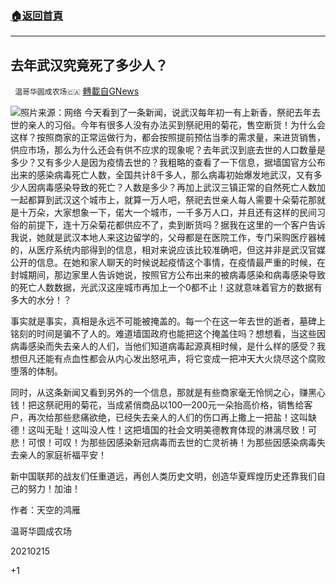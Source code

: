 ###  [:house:返回首頁](https://github.com/ourhimalayas/txt)
---

## 去年武汉究竟死了多少人？
` 温哥华圆成农场🇨🇦` [轉載自GNews](https://gnews.org/zh-hans/909862/)

![]()![](https://gnews.org/wp-content/uploads/2021/02/武汉2-2.jpg)照片来源：网络
今天看到了一条新闻，说武汉每年初一有上新香，祭祀去年去世的亲人的习俗。今年有很多人没有办法买到祭祀用的菊花，售空断货！为什么会这样？按照商家的正常运做行为，都会按照提前预估当季的需求量，来进货销售，供应市场，那么为什么还会有供不应求的现象呢？去年武汉到底去世的人口数量是多少？又有多少人是因为疫情去世的？我粗略的查看了一下信息，据墙国官方公布出来的感染病毒死亡人数，全国共计8千多人，那么病毒初始爆发地武汉，又有多少人因病毒感染导致的死亡？人数是多少？再加上武汉三镇正常的自然死亡人数加一起都算到武汉这个城市上，就算一万人吧，祭祀去世亲人每人需要十朵菊花那就是十万朵，大家想象一下，偌大一个城市，一千多万人口，并且还有这样的民间习俗的前提下，连十万朵菊花都供应不了，卖到断货吗？据我在这里的一个客户告诉我说，她就是武汉本地人来这边留学的，父母都是在医院工作，专门采购医疗器械的，从医疗系统内部得到的信息，相对来说应该比较准确吧，但这并非是武汉官媒公开的信息。在她和家人聊天的时候说起疫情这个事情，在疫情最严重的时候，在封城期间，那边家里人告诉她说，按照官方公布出来的被病毒感染和病毒感染导致的死亡人数数据，光武汉这座城市再加上一个0都不止！这就意味着官方的数据有多大的水分！？

事实就是事实，真相是永远不可能被掩盖的。每一个在这一年去世的逝者，墓碑上铭刻的时间是骗不了人的。难道墙国政府也能把这个掩盖住吗？想想看，当这些因病毒感染而失去亲人的人们，当他们知道病毒起源真相时候，是什么样的感受？我想但凡还能有点血性都会从内心发出怒吼声，将它变成一把冲天大火烧尽这个腐败堕落的体制。

同时，从这条新闻又看到另外的一个信息，那就是有些商家毫无怜悯之心，赚黑心钱！把这祭祀用的菊花，当成紧俏商品以100—200元一朵抬高价格，销售给客户，再次给那些悲痛欲绝，已经失去亲人的人们的伤口再上撒上一把盐！这叫缺德！这叫无耻！这叫没人性！这把墙国的社会文明美德教育体现的淋漓尽致！可悲！可恨！可叹！为那些因感染新冠病毒而去世的亡灵祈祷！为那些因感染病毒失去亲人的家庭祈福平安！

新中国联邦的战友们任重道远，再创人类历史文明，创造华夏辉煌历史还靠我们自己的努力！加油！

作者：天空的鸿雁

温哥华圆成农场

20210215

+1
